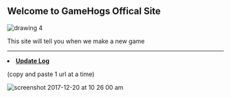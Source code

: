 ## Welcome to GameHogs Offical Site

![drawing 4](https://user-images.githubusercontent.com/33466744/34235836-e7b0df9a-e5b9-11e7-8bdd-f7fb3db62b5e.png)






This site will tell you when we make a new game
________________________________________________________________________________________________________________________________________________________________________________________







<li><strong><a href="./updatelog.html">Update Log</a></strong></li>















(copy and paste 1 url at a time)






























![screenshot 2017-12-20 at 10 26 00 am](https://user-images.githubusercontent.com/33466744/34217134-3a915018-e570-11e7-977b-c238bfc6bae2.png)
